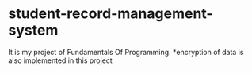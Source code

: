 # student-record-management-system
It is my project of Fundamentals Of Programming. 
*encryption of data is also implemented in this project
